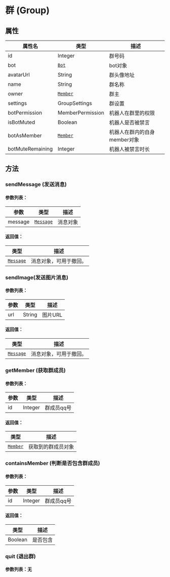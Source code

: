 # 群 (Group)

## 属性

| 属性名 | 类型                            | 描述    |
| ------ | ------------------------------- | ------- |
| id     | Integer                         | 群号码  |
| bot    | [`Bot`](/docs/bot.md) | bot对象 |
| avatarUrl | String | 群头像地址 |
| name | String | 群名称 |
| owner | [`Member`](/docs/member.md) | 群主 |
| settings | GroupSettings | 群设置 |
| botPermission | MemberPermission | 机器人在群里的权限 |
| isBotMuted | Boolean | 机器人是否被禁言 |
| botAsMember | [`Member`](/docs/member.md) | 机器人在群内的自身member对象 |
| botMuteRemaining | Integer | 机器人被禁言时长 |

## 方法

### sendMessage (发送消息)

#### 参数列表：

| 参数 | 类型                            | 描述     |
| ---- | ------------------------------- | -------- |
| message  | [`Message`](/docs/message.md) | 消息对象 |

#### 返回值：

| 类型                          | 描述                   |
| ----------------------------- | ---------------------- |
| [`Message`](/docs/message.md) | 消息对象，可用于撤回。 |



### sendImage(发送图片消息)

#### 参数列表：

| 参数 | 类型                            | 描述     |
| ---- | ------------------------------- | -------- |
| url  | String | 图片URL |

#### 返回值：

| 类型                          | 描述                   |
| ----------------------------- | ---------------------- |
| [`Message`](/docs/message.md) | 消息对象，可用于撤回。 |





### getMember (获取群成员)

#### 参数列表：

| 参数 | 类型    | 描述       |
| ---- | ------- | ---------- |
| id   | Integer | 群成员qq号 |

#### 返回值：

| 类型                                            | 描述               |
| ----------------------------------------------- | ------------------ |
| [`Member`](/docs/member.md) | 获取到的群成员对象 |

### containsMember (判断是否包含群成员)

#### 参数列表：

| 参数 | 类型    | 描述       |
| ---- | ------- | ---------- |
| id   | Integer | 群成员qq号 |

#### 返回值：

| 类型    | 描述     |
| ------- | -------- |
| Boolean | 是否包含 |


### quit (退出群)

#### 参数列表：无